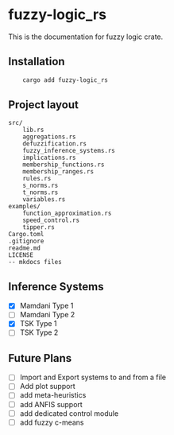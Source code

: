 # fuzzy-logic_rs

This is the documentation for fuzzy logic crate.

## Installation

```bash
    cargo add fuzzy-logic_rs
```

## Project layout

    src/
        lib.rs
        aggregations.rs
        defuzzification.rs
        fuzzy_inference_systems.rs
        implications.rs
        membership_functions.rs
        membership_ranges.rs
        rules.rs
        s_norms.rs
        t_norms.rs
        variables.rs
    examples/
        function_approximation.rs
        speed_control.rs
        tipper.rs
    Cargo.toml
    .gitignore
    readme.md
    LICENSE
    -- mkdocs files

## Inference Systems

* [x] Mamdani Type 1
* [ ] Mamdani Type 2
* [x] TSK Type 1
* [ ] TSK Type 2

## Future Plans

* [ ] Import and Export systems to and from a file
* [ ] Add plot support
* [ ] add meta-heuristics
* [ ] add ANFIS support
* [ ] add dedicated control module
* [ ] add fuzzy c-means
